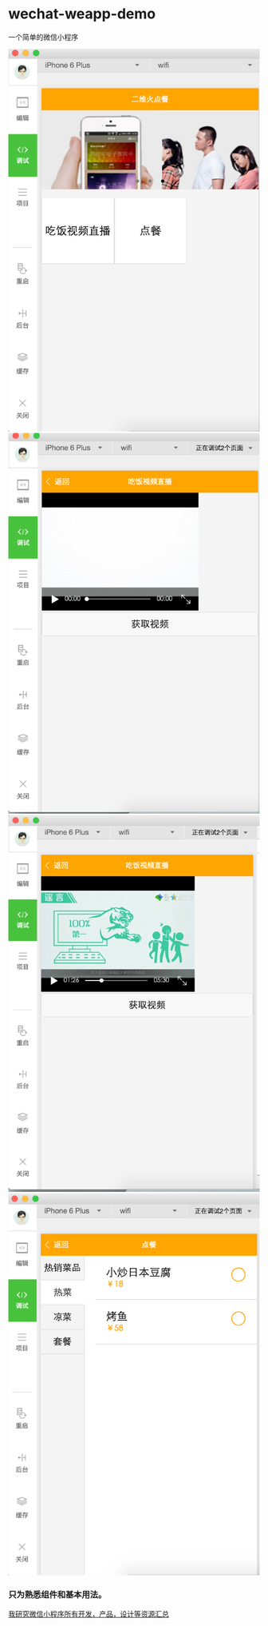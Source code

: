 # wechat-weapp-demo
一个简单的微信小程序

![](./1.png)
![](./2.png)
![](./3.png)
![](./4.png)

### 只为熟悉组件和基本用法。

[我研究微信小程序所有开发，产品，设计等资源汇总](https://github.com/edagarli/wechat-webapp-resources)

